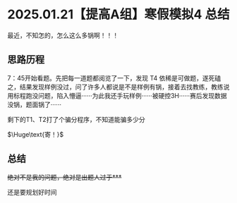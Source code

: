 # 2025.01.21【提高A组】寒假模拟4 总结

最近，不知怎的，怎么这么多锅啊！！！

## 思路历程

7：45开始看题。先把每一道题都阅览了一下，发现 T4 依稀是可做题，遂死磕之，结果发现样例没过，问了许多人都说是不是样例有锅，接着去找教练，教练说用标程跑没问题，陷入懵逼······为此我还手玩样例······被硬控3H······赛后发现数据没锅，题面锅了······

剩下的T1、T2打了个骗分程序，不知道能骗多少分

$\Huge\text{寄！}$

## 总结

~~绝对不是我的问题，绝对是出题人过于\*\*\*~~

还是要规划好时间